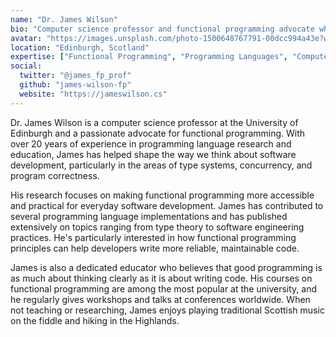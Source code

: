```yaml
---
name: "Dr. James Wilson"
bio: "Computer science professor and functional programming advocate who believes that elegant code leads to better software. James has been teaching and researching programming languages for over 20 years."
avatar: "https://images.unsplash.com/photo-1500648767791-00dcc994a43e?w=400&h=400&fit=crop&crop=face"
location: "Edinburgh, Scotland"
expertise: ["Functional Programming", "Programming Languages", "Computer Science", "Education"]
social:
  twitter: "@james_fp_prof"
  github: "james-wilson-fp"
  website: "https://jameswilson.cs"
---
```


Dr. James Wilson is a computer science professor at the University of Edinburgh and a passionate advocate for functional programming. With over 20 years of experience in programming language research and education, James has helped shape the way we think about software development, particularly in the areas of type systems, concurrency, and program correctness.

His research focuses on making functional programming more accessible and practical for everyday software development. James has contributed to several programming language implementations and has published extensively on topics ranging from type theory to software engineering practices. He's particularly interested in how functional programming principles can help developers write more reliable, maintainable code.

James is also a dedicated educator who believes that good programming is as much about thinking clearly as it is about writing code. His courses on functional programming are among the most popular at the university, and he regularly gives workshops and talks at conferences worldwide. When not teaching or researching, James enjoys playing traditional Scottish music on the fiddle and hiking in the Highlands.
